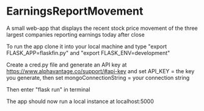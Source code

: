 # EarningsReportMovement
A small web-app that displays the recent stock price movement of the three largest companies reporting earnings today after close

To run the app clone it into your local machine and type "export FLASK_APP=flaskfin.py" and "export FLASK_ENV=development"

Create a cred.py file and generate an API key at https://www.alphavantage.co/support/#api-key and set API_KEY = the key you generate, then set mongoConnectionString = your connection string

Then enter "flask run" in terminal

The app should now run a local instance at localhost:5000
